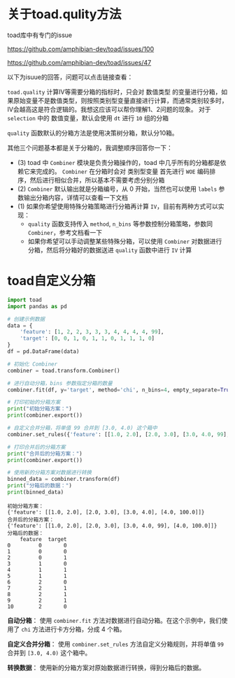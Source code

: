 # 关于toad.qulity方法

toad库中有专门的issue

https://github.com/amphibian-dev/toad/issues/100

https://github.com/amphibian-dev/toad/issues/47



以下为isuue的回答，问题可以点击链接查看：

`toad.quality` 计算IV等需要分箱的指标时，只会对 数值类型 的变量进行分箱，如果原始变量不是数值类型，则按照类别型变量直接进行计算，而通常类别较多时，IV会越高这是符合逻辑的。我想这应该可以帮你理解1、2问题的现象。
对于 `selection` 中的 数值变量，默认会使用 `dt` 进行 `10` 组的分箱



`quality` 函数默认的分箱方法是使用决策树分箱，默认分10箱。

其他三个问题基本都是关于分箱的，我调整顺序回答你一下：

- (3) toad 中 `Combiner` 模块是负责分箱操作的，toad 中几乎所有的分箱都是依赖它来完成的。 `Combiner` 在分箱时会对 类别型变量 首先进行 `WOE` 编码排序，然后进行相似合并，所以基本不需要考虑分别分箱
- (2) `Combiner` 默认输出就是分箱编号，从 0 开始，当然也可以使用 `labels` 参数输出分箱内容，详情可以查看一下文档
- (1) 如果你希望使用特殊分箱策略进行分箱再计算 `IV`，目前有两种方式可以实现：
  - `quality` 函数支持传入 `method`, `n_bins` 等参数控制分箱策略，参数同 `Combiner`，参考文档看一下
  - 如果你希望可以手动调整某些特殊分箱，可以使用 `Combiner` 对数据进行分箱，然后将分箱好的数据送进 `quality` 函数中进行 `IV` 计算



# toad自定义分箱

```python
import toad
import pandas as pd

# 创建示例数据
data = {
    'feature': [1, 2, 2, 3, 3, 3, 4, 4, 4, 4, 99],
    'target': [0, 0, 1, 0, 1, 1, 0, 1, 1, 1, 0]
}
df = pd.DataFrame(data)

# 初始化 Combiner
combiner = toad.transform.Combiner()

# 进行自动分箱，bins 参数指定分箱的数量
combiner.fit(df, y='target', method='chi', n_bins=4, empty_separate=True)

# 打印初始的分箱方案
print("初始分箱方案：")
print(combiner.export())

# 自定义合并分箱，将单值 99 合并到 [3.0, 4.0) 这个箱中
combiner.set_rules({'feature': [[1.0, 2.0], [2.0, 3.0], [3.0, 4.0, 99], [4.0, 100.0]]})

# 打印合并后的分箱方案
print("合并后的分箱方案：")
print(combiner.export())

# 使用新的分箱方案对数据进行转换
binned_data = combiner.transform(df)
print("分箱后的数据：")
print(binned_data)

```

```
初始分箱方案：
{'feature': [[1.0, 2.0], [2.0, 3.0], [3.0, 4.0], [4.0, 100.0]]}
合并后的分箱方案：
{'feature': [[1.0, 2.0], [2.0, 3.0], [3.0, 4.0, 99], [4.0, 100.0]]}
分箱后的数据：
    feature  target
0         0       0
1         0       0
2         0       1
3         1       0
4         1       1
5         1       1
6         2       0
7         2       1
8         2       1
9         2       1
10        2       0

```

**自动分箱**： 使用 `combiner.fit` 方法对数据进行自动分箱。在这个示例中，我们使用了 `chi` 方法进行卡方分箱，分成 4 个箱。

**自定义合并分箱**： 使用 `combiner.set_rules` 方法自定义分箱规则，并将单值 `99` 合并到 `[3.0, 4.0)` 这个箱中。

**转换数据**： 使用新的分箱方案对原始数据进行转换，得到分箱后的数据。